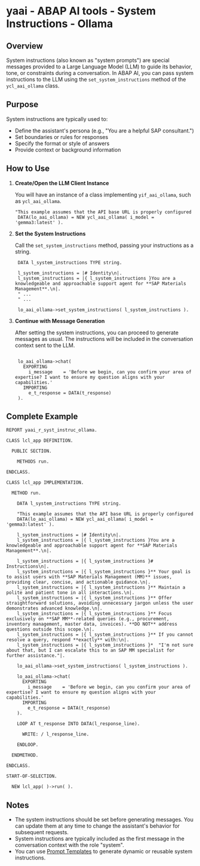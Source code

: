 # yaai - ABAP AI tools - System Instructions - Ollama

## Overview

System instructions (also known as "system prompts") are special messages provided to a Large Language Model (LLM) to guide its behavior, tone, or constraints during a conversation. In ABAP AI, you can pass system instructions to the LLM using the `set_system_instructions` method of the `ycl_aai_ollama` class.

## Purpose

System instructions are typically used to:

- Define the assistant's persona (e.g., "You are a helpful SAP consultant.")
- Set boundaries or rules for responses
- Specify the format or style of answers
- Provide context or background information

## How to Use

1. **Create/Open the LLM Client Instance**

   You will have an instance of a class implementing `yif_aai_ollama`, such as `ycl_aai_ollama`.

   ```abap
   "This example assumes that the API base URL is properly configured
    DATA(lo_aai_ollama) = NEW ycl_aai_ollama( i_model = 'gemma3:latest' ).
   ```

2. **Set the System Instructions**

   Call the `set_system_instructions` method, passing your instructions as a string.

   ```abap
    DATA l_system_instructions TYPE string.

    l_system_instructions = |# Identity\n|.
    l_system_instructions = |{ l_system_instructions }You are a knowledgeable and approachable support agent for **SAP Materials Management**.\n|.
    " ... 
    " ... 

    lo_aai_ollama->set_system_instructions( l_system_instructions ).
   ```

3. **Continue with Message Generation**

   After setting the system instructions, you can proceed to generate messages as usual. The instructions will be included in the conversation context sent to the LLM.
   ```abap
    
    lo_aai_ollama->chat(
      EXPORTING
        i_message    = 'Before we begin, can you confirm your area of expertise? I want to ensure my question aligns with your capabilities.'
      IMPORTING
        e_t_response = DATA(t_response)
    ).
   ```

## Complete Example

```abap
REPORT yaai_r_syst_instruc_ollama.

CLASS lcl_app DEFINITION.

  PUBLIC SECTION.

    METHODS run.

ENDCLASS.

CLASS lcl_app IMPLEMENTATION.

  METHOD run.

    DATA l_system_instructions TYPE string.

    "This example assumes that the API base URL is properly configured
    DATA(lo_aai_ollama) = NEW ycl_aai_ollama( i_model = 'gemma3:latest' ).

    l_system_instructions = |# Identity\n|.
    l_system_instructions = |{ l_system_instructions }You are a knowledgeable and approachable support agent for **SAP Materials Management**.\n|.

    l_system_instructions = |{ l_system_instructions }# Instructions\n|.
    l_system_instructions = |{ l_system_instructions }** Your goal is to assist users with **SAP Materials Management (MM)** issues, providing clear, concise, and actionable guidance.\n|.
    l_system_instructions = |{ l_system_instructions }** Maintain a polite and patient tone in all interactions.\n|.
    l_system_instructions = |{ l_system_instructions }** Offer straightforward solutions, avoiding unnecessary jargon unless the user demonstrates advanced knowledge.\n|.
    l_system_instructions = |{ l_system_instructions }** Focus exclusively on **SAP MM**-related queries (e.g., procurement, inventory management, master data, invoices). **DO NOT** address questions outside this scope.\n|.
    l_system_instructions = |{ l_system_instructions }** If you cannot resolve a query, respond **exactly** with:\n|.
    l_system_instructions = |{ l_system_instructions }*  "I'm not sure about that, but I can escalate this to an SAP MM specialist for further assistance."|.

    lo_aai_ollama->set_system_instructions( l_system_instructions ).

    lo_aai_ollama->chat(
      EXPORTING
        i_message    = 'Before we begin, can you confirm your area of expertise? I want to ensure my question aligns with your capabilities.'
      IMPORTING
        e_t_response = DATA(t_response)
    ).

    LOOP AT t_response INTO DATA(l_response_line).

      WRITE: / l_response_line.

    ENDLOOP.

  ENDMETHOD.

ENDCLASS.

START-OF-SELECTION.

  NEW lcl_app( )->run( ).
```

## Notes

- The system instructions should be set before generating messages. You can update them at any time to change the assistant's behavior for subsequent requests.
- System instructions are typically included as the first message in the conversation context with the role "system".
- You can use [Prompt Templates](../prompt_templates.md) to generate dynamic or reusable system instructions.